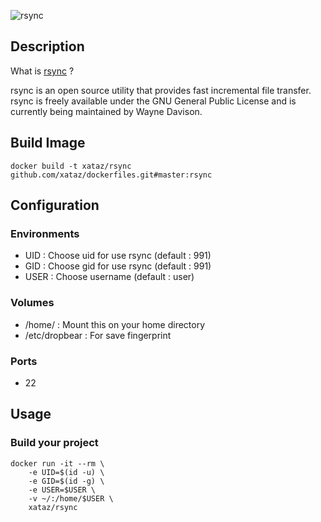 ![rsync](https://rsync.samba.org/)

## Description
What is [rsync](https://rsync.samba.org/) ?

rsync is an open source utility that provides fast incremental file transfer. rsync is freely available under the GNU General Public License and is currently being maintained by Wayne Davison.

## Build Image

```shell
docker build -t xataz/rsync github.com/xataz/dockerfiles.git#master:rsync
```

## Configuration
### Environments
* UID : Choose uid for use rsync (default : 991)
* GID : Choose gid for use rsync (default : 991)
* USER : Choose username (default : user)

### Volumes
* /home/<user> : Mount this on your home directory
* /etc/dropbear : For save fingerprint

### Ports
* 22

## Usage
### Build your project
```shell
docker run -it --rm \
    -e UID=$(id -u) \
    -e GID=$(id -g) \
    -e USER=$USER \
    -v ~/:/home/$USER \
    xataz/rsync
```


